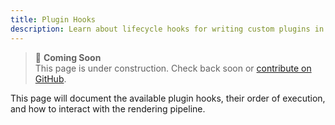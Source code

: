 ```yaml
---
title: Plugin Hooks
description: Learn about lifecycle hooks for writing custom plugins in Blake.
---
```


> 🚧 **Coming Soon**  
> This page is under construction. Check back soon or [contribute on GitHub](https://github.com/YOUR-REPO).

This page will document the available plugin hooks, their order of execution, and how to interact with the rendering pipeline.
